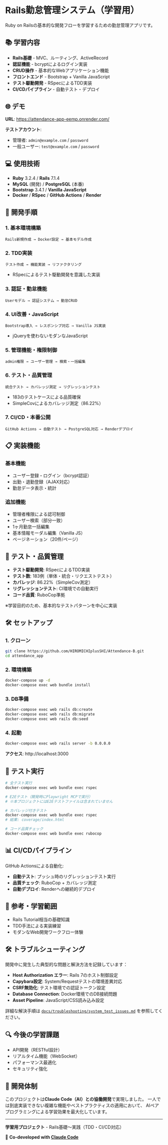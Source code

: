 # Rails勤怠管理システム（学習用）

Ruby on Railsの基本的な開発フローを学習するための勤怠管理アプリです。

## 📚 学習内容

- **Rails基礎** - MVC、ルーティング、ActiveRecord
- **認証機能** - bcryptによるログイン実装
- **CRUD操作** - 基本的なWebアプリケーション機能
- **フロントエンド** - Bootstrap + Vanilla JavaScript
- **テスト駆動開発** - RSpecによるTDD実装
- **CI/CDパイプライン** - 自動テスト・デプロイ

## 🌐 デモ

**URL**: https://attendance-app-eemp.onrender.com/

**テストアカウント**:
- 管理者: `admin@example.com` / `password`
- 一般ユーザー: `test@example.com` / `password`

## 💻 使用技術

- **Ruby** 3.2.4 / **Rails** 7.1.4
- **MySQL** (開発) / **PostgreSQL** (本番)
- **Bootstrap** 3.4.1 / **Vanilla JavaScript**
- **Docker** / **RSpec** / **GitHub Actions** / **Render**

## 🚀 開発手順

### 1. 基本環境構築
```
Rails新規作成 → Docker設定 → 基本モデル作成
```

### 2. TDD実装
```
テスト作成 → 機能実装 → リファクタリング
```
- RSpecによるテスト駆動開発を意識した実装

### 3. 認証・勤怠機能
```
Userモデル → 認証システム → 勤怠CRUD
```

### 4. UI改善・JavaScript
```
Bootstrap導入 → レスポンシブ対応 → Vanilla JS実装
```
- jQueryを使わないモダンなJavaScript

### 5. 管理機能・権限制御
```
admin権限 → ユーザー管理 → 検索・一括編集
```

### 6. テスト・品質管理
```
統合テスト → カバレッジ測定 → リグレッションテスト
```
- 183のテストケースによる品質確保
- SimpleCovによるカバレッジ測定（86.22%）

### 7. CI/CD・本番公開
```
GitHub Actions → 自動テスト → PostgreSQL対応 → Renderデプロイ
```

## 📋 実装機能

### 基本機能
- ユーザー登録・ログイン（bcrypt認証）
- 出勤・退勤登録（AJAX対応）
- 勤怠データ表示・統計

### 追加機能
- 管理者権限による認可制御
- ユーザー検索（部分一致）
- 1ヶ月勤怠一括編集
- 基本情報モーダル編集（Vanilla JS）
- ページネーション（20件/ページ）

## 🧪 テスト・品質管理

- **テスト駆動開発**: RSpecによるTDD実装
- **テスト数**: 183例（単体・統合・リクエストテスト）
- **カバレッジ**: 86.22%（SimpleCov測定）
- **リグレッションテスト**: CI環境での自動実行
- **コード品質**: RuboCop準拠

※学習目的のため、基本的なテストパターンを中心に実装

## 🛠️ セットアップ

### 1. クローン
```bash
git clone https://github.com/HIROMICHIplusSHI/Attendance-B.git
cd attendance_app
```

### 2. 環境構築
```bash
docker-compose up -d
docker-compose exec web bundle install
```

### 3. DB準備
```bash
docker-compose exec web rails db:create
docker-compose exec web rails db:migrate
docker-compose exec web rails db:seed
```

### 4. 起動
```bash
docker-compose exec web rails server -b 0.0.0.0
```

**アクセス**: http://localhost:3000

## 🧪 テスト実行

```bash
# 全テスト実行
docker-compose exec web bundle exec rspec

# E2Eテスト（開発時にPlaywright MCPで実行）
# ※本プロジェクトにはE2Eテストファイルは含まれていません

# カバレッジ付きテスト
docker-compose exec web bundle exec rspec
# 結果: coverage/index.html

# コード品質チェック
docker-compose exec web bundle exec rubocop
```

## 📊 CI/CDパイプライン

GitHub Actionsによる自動化:
- **自動テスト**: プッシュ時のリグレッションテスト実行
- **品質チェック**: RuboCop + カバレッジ測定
- **自動デプロイ**: Renderへの継続的デプロイ

## 📖 参考・学習範囲

- Rails Tutorial相当の基礎知識
- TDD手法による実装練習
- モダンなWeb開発ワークフロー体験

## 🛠️ トラブルシューティング

開発中に発生した典型的な問題と解決方法を記録しています：
- **Host Authorization エラー**: Rails 7のホスト制御設定
- **Capybara設定**: System/Requestテストの環境差異対応
- **CSRF無効化**: テスト環境での認証トークン設定
- **Database Connection**: Docker環境でのDB接続問題
- **Asset Pipeline**: JavaScript/CSS読み込み設定

詳細な解決手順は [`docs/troubleshooting/system_test_issues.md`](./docs/troubleshooting/system_test_issues.md) を参照してください。

## 🔍 今後の学習課題

- API開発（RESTful設計）
- リアルタイム機能（WebSocket）
- パフォーマンス最適化
- セキュリティ強化

## 🤝 開発体制

このプロジェクトは**Claude Code（AI）との協働開発**で実現しました。
一人では到底実装できない複雑な機能やベストプラクティスの適用において、
AIペアプログラミングによる学習効果を最大化しています。

---

**学習用プロジェクト** - Rails基礎〜実践（TDD・CI/CD対応）

🤖 **Co-developed with [Claude Code](https://claude.ai/code)**
